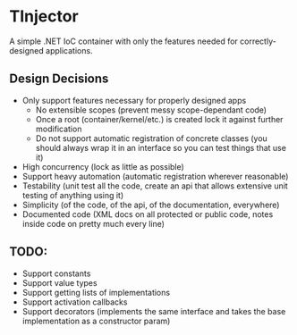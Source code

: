# TInjector
A simple .NET IoC container with only the features needed for correctly-designed applications.

## Design Decisions
* Only support features necessary for properly designed apps 
	* No extensible scopes (prevent messy scope-dependant code)
	* Once a root (container/kernel/etc.) is created lock it against further modification
	* Do not support automatic registration of concrete classes (you should always wrap it in an interface so you can test things that use it)
* High concurrency (lock as little as possible)
* Support heavy automation (automatic registration wherever reasonable)
* Testability (unit test all the code, create an api that allows extensive unit testing of anything using it)
* Simplicity (of the code, of the api, of the documentation, everywhere)
* Documented code (XML docs on all protected or public code, notes inside code on pretty much every line)

## TODO:
* Support constants
* Support value types
* Support getting lists of implementations
* Support activation callbacks
* Support decorators (implements the same interface and takes the base implementation as a constructor param)
